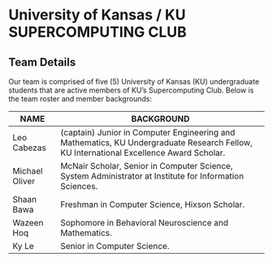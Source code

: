 # University of Kansas / KU SUPERCOMPUTING CLUB
 

## Team Details
Our team is comprised of five (5) University of Kansas (KU) undergraduate students that are active members of KU’s Supercomputing Club. Below is the team roster and member backgrounds:

| NAME            | BACKGROUND                                                                 |
|-----------------|---------------------------------------------------------------------------|
| Leo Cabezas     | (captain) Junior in Computer Engineering and Mathematics, KU Undergraduate Research Fellow, KU International Excellence Award Scholar. |
| Michael Oliver  | McNair Scholar, Senior in Computer Science, System Administrator at Institute for Information Sciences. |
| Shaan Bawa      | Freshman in Computer Science, Hixson Scholar.                             |
| Wazeen Hoq      | Sophomore in Behavioral Neuroscience and Mathematics.                     |
| Ky Le           | Senior in Computer Science.                                               |
